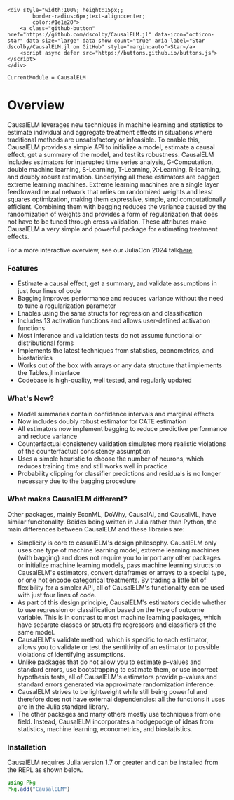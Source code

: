 ```@raw html
<div style="width:100%; height:15px;;
        border-radius:6px;text-align:center;
        color:#1e1e20">
    <a class="github-button" href="https://github.com/dscolby/CausalELM.jl" data-icon="octicon-star" data-size="large" data-show-count="true" aria-label="Star dscolby/CausalELM.jl on GitHub" style="margin:auto">Star</a>
    <script async defer src="https://buttons.github.io/buttons.js"></script>
</div>
```

```@meta
CurrentModule = CausalELM
```

# Overview

CausalELM leverages new techniques in machine learning and statistics to estimate individual 
and aggregate treatment effects in situations where traditional methods are unsatisfactory 
or infeasible. To enable this, CausalELM provides a simple API to initialize a model, 
estimate a causal effect, get a summary of the model, and test its robustness. CausalELM 
includes estimators for interupted time series analysis, G-Computation, double machine 
learning, S-Learning, T-Learning, X-Learning, R-learning, and doubly robust estimation. 
Underlying all these estimators are bagged extreme learning machines. Extreme learning 
machines are a single layer feedfoward neural network that relies on randomized weights and 
least squares optimization, making them expressive, simple, and computationally 
efficient. Combining them with bagging reduces the variance caused by the randomization of 
weights and provides a form of regularization that does not have to be tuned through cross 
validation. These attributes make CausalELM a very simple and powerful package for 
estimating treatment effects.

For a more interactive overview, see our JuliaCon 2024 talk[here](https://www.youtube.com/watch?v=hh_cyj8feu8&t=26s)

### Features
*   Estimate a causal effect, get a summary, and validate assumptions in just four lines of code
*   Bagging improves performance and reduces variance without the need to tune a regularization parameter
*   Enables using the same structs for regression and classification
*   Includes 13 activation functions and allows user-defined activation functions
*   Most inference and validation tests do not assume functional or distributional forms
*   Implements the latest techniques from statistics, econometrics, and biostatistics
*   Works out of the box with arrays or any data structure that implements the Tables.jl interface
*   Codebase is high-quality, well tested, and regularly updated

### What's New?
*   Model summaries contain confidence intervals and marginal effects
*   Now includes doubly robust estimator for CATE estimation
*   All estimators now implement bagging to reduce predictive performance and reduce variance
*   Counterfactual consistency validation simulates more realistic violations of the counterfactual consistency assumption
*   Uses a simple heuristic to choose the number of neurons, which reduces training time and still works well in practice
*   Probability clipping for classifier predictions and residuals is no longer necessary due to the bagging procedure

### What makes CausalELM different?
Other packages, mainly EconML, DoWhy, CausalAI, and CausalML, have similar funcitonality. 
Beides being written in Julia rather than Python, the main differences between CausalELM and 
these libraries are:
*   Simplicity is core to casualELM's design philosophy. CausalELM only uses one type of
    machine learning model, extreme learning machines (with bagging) and does not require 
    you to import any other packages or initialize machine learning models, pass machine 
    learning structs to CausalELM's estimators, convert dataframes or arrays to a special 
    type, or one hot encode categorical treatments. By trading a little bit of flexibility 
    for a simpler API, all of CausalELM's functionality can be used with just four lines of 
    code.
*   As part of this design principle, CausalELM's estimators decide whether to use regression 
    or classification based on the type of outcome variable. This is in contrast to most 
    machine learning packages, which have separate classes or structs fro regressors and 
    classifiers of the same model.
*   CausalELM's validate method, which is specific to each estimator, allows you to validate 
    or test the sentitivity of an estimator to possible violations of identifying assumptions.
*   Unlike packages that do not allow you to estimate p-values and standard errors, use 
    bootstrapping to estimate them, or use incorrect hypothesis tests, all of CausalELM's 
    estimators provide p-values and standard errors generated via approximate randomization 
    inference. 
*   CausalELM strives to be lightweight while still being powerful and therefore does not 
    have external dependencies: all the functions it uses are in the Julia standard library.
*   The other packages and many others mostly use techniques from one field. Instead, 
    CausalELM incorporates a hodgepodge of ideas from statistics, machine learning, 
    econometrics, and biostatistics.

### Installation
CausalELM requires Julia version 1.7 or greater and can be installed from the REPL as shown 
below. 
```julia
using Pkg 
Pkg.add("CausalELM")
```
